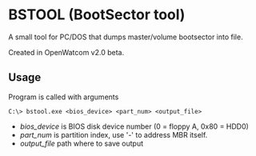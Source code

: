 # BSTOOL (BootSector tool)
A small tool for PC/DOS that dumps master/volume bootsector into file.

Created in OpenWatcom v2.0 beta.

## Usage
Program is called with arguments
```
C:\> bstool.exe <bios_device> <part_num> <output_file>
```
 - *bios_device* is BIOS disk device number (0 = floppy A, 0x80 = HDD0)
 - *part_num* is partition index, use '-' to address MBR itself.
 - *output_file* path where to save output
 